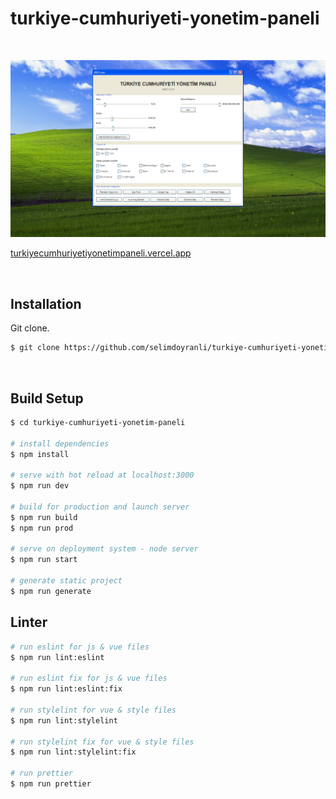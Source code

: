 # turkiye-cumhuriyeti-yonetim-paneli

&nbsp;

![Screenshot](https://raw.githubusercontent.com/selimdoyranli/turkiye-cumhuriyeti-yonetim-paneli/master/static/meta.png?token=AFNDWAZXKCHAZ27MTKLPG4LBYENOC)

[turkiyecumhuriyetiyonetimpaneli.vercel.app](https://turkiyecumhuriyetiyonetimpaneli.vercel.app)

&nbsp;

## Installation

Git clone.

```bash
$ git clone https://github.com/selimdoyranli/turkiye-cumhuriyeti-yonetim-paneli.git
```

&nbsp;

## Build Setup

```bash
$ cd turkiye-cumhuriyeti-yonetim-paneli

# install dependencies
$ npm install

# serve with hot reload at localhost:3000
$ npm run dev

# build for production and launch server
$ npm run build
$ npm run prod

# serve on deployment system - node server
$ npm run start

# generate static project
$ npm run generate

```

## Linter

```bash
# run eslint for js & vue files
$ npm run lint:eslint

# run eslint fix for js & vue files
$ npm run lint:eslint:fix

# run stylelint for vue & style files
$ npm run lint:stylelint

# run stylelint fix for vue & style files
$ npm run lint:stylelint:fix

# run prettier
$ npm run prettier

```
